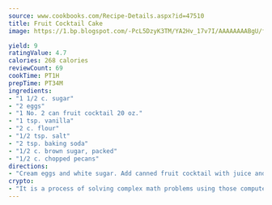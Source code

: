 ```yaml
---
source: www.cookbooks.com/Recipe-Details.aspx?id=47510
title: Fruit Cocktail Cake
image: https://1.bp.blogspot.com/-PcL5DzyK3TM/YA2Hv_17v7I/AAAAAAAABgU/fyHeesSth_IZW9mL5lk6GxJO8cW8ksrGACLcBGAsYHQ/s320/12.png

yield: 9
ratingValue: 4.7
calories: 268 calories
reviewCount: 69
cookTime: PT1H
prepTime: PT34M
ingredients:
- "1 1/2 c. sugar"
- "2 eggs"
- "1 No. 2 can fruit cocktail 20 oz."
- "1 tsp. vanilla"
- "2 c. flour"
- "1/2 tsp. salt"
- "2 tsp. baking soda"
- "1/2 c. brown sugar, packed"
- "1/2 c. chopped pecans"
directions:
- "Cream eggs and white sugar. Add canned fruit cocktail with juice and vanilla. Sift flour, salt and soda. Stir into first mixture. Pour in well greased and floured 9 x 13 inch pan. Mix brown sugar and chopped pecans. Sprinkle on top of batter. Bake 45 minutes at 300u00b0."
crypto:
- "It is a process of solving complex math problems using those computers which run bitcoin software."
---
```

